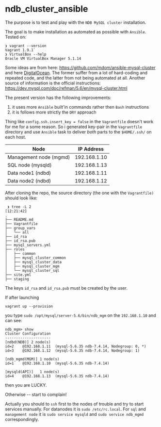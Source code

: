 # ndb_cluster_ansible

The purpose is to test and play with the `NDB MySQL cluster` installation.

The goal is to make installation as automated as possible with `Ansible`.
Tested on:
```
❯ vagrant --version
Vagrant 1.9.1`
❯ VirtualBox --help
Oracle VM VirtualBox Manager 5.1.14
```

Some ideas are from here: https://github.com/mdom/ansible-mysql-cluster
and here
[DigitalOcean](https://www.digitalocean.com/community/tutorials/how-to-create-a-multi-node-mysql-cluster-on-ubuntu-16-04).
The former suffer from a lot of hard-coding and repeated code, and the
latter from not being automated at all. Another source of information is the
official instructions:
https://dev.mysql.com/doc/refman/5.6/en/mysql-cluster.html

The present version has the following improvements:

1. it uses more `Ansible` built'in commands rather then `Bash` instructions
2. it is follows more strictly the `DRY` approach




Thing like
`config.ssh.insert_key = false` in the `Vagrantfile` doesn't work for me for a some
reason. So i generated key-pair in the `Vagrantfile` directory and
use `Ansible` task to deliver *both* parts to the `$HOME/.ssh/` on each host.



|Node	| IP Address|
--------|-----------|
|Management node (mgmd)	|192.168.1.10|
|SQL node (mysqld)	|192.168.1.13|
|Data node1 (ndbd)	|192.168.1.11|
|Data node2 (ndbd)	|192.168.1.12|

After cloning the repo, the source directory (the one with the `Vagrantfile)`
should look like:
```
 ❯ tree -L 2                                                                                [12:21:42]
.
├── README.md
├── Vagrantfile
├── group_vars
│   └── all
├── id_rsa
├── id_rsa.pub
├── mysql_servers.yml
├── roles
│   ├── common
│   ├── mysql_cluster_common
│   ├── mysql_cluster_data
│   ├── mysql_cluster_mgm
│   └── mysql_cluster_sql
├── site.yml
├── staging
```
The keys `id_rsa` and `id_rsa.pub` must be created by the user.

If after launching
```
vagrant up --provision
```
you type `sudo /opt/mysql/server-5.6/bin/ndb_mgm` on the `192.168.1.10`
and can see:
```
ndb_mgm> show
Cluster Configuration
---------------------
[ndbd(NDB)]	2 node(s)
id=2	@192.168.1.11  (mysql-5.6.35 ndb-7.4.14, Nodegroup: 0, *)
id=3	@192.168.1.12  (mysql-5.6.35 ndb-7.4.14, Nodegroup: 1)

[ndb_mgmd(MGM)]	1 node(s)
id=1	@192.168.1.10  (mysql-5.6.35 ndb-7.4.14)

[mysqld(API)]	1 node(s)
id=4	@192.168.1.13  (mysql-5.6.35 ndb-7.4.14)
```
then you are LUCKY.

Otherwise -- start to complain!

Actually you should  to `ssh` first to the nodes of trouble and try  to
start services manually. For datanodes it is `sudo /etc/rc.local`. For `sql`
and `management node`  it  is `sudo service mysqld` and `sudo service ndb_mgmd`
correspondingly.